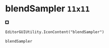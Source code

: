 # blendSampler `11x11`
<img src="/img/blendSampler.png" width=11 height=11>

``` CSharp
EditorGUIUtility.IconContent("blendSampler")
```
```
blendSampler
```

